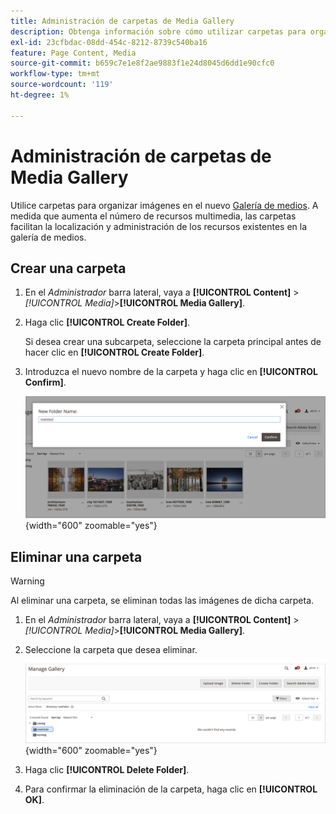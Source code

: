 ```yaml
---
title: Administración de carpetas de Media Gallery
description: Obtenga información sobre cómo utilizar carpetas para organizar los recursos multimedia.
exl-id: 23cfbdac-08dd-454c-8212-8739c540ba16
feature: Page Content, Media
source-git-commit: b659c7e1e8f2ae9883f1e24d8045d6dd1e90cfc0
workflow-type: tm+mt
source-wordcount: '119'
ht-degree: 1%

---
```


# Administración de carpetas de Media Gallery

Utilice carpetas para organizar imágenes en el nuevo [Galería de medios](media-gallery.md). A medida que aumenta el número de recursos multimedia, las carpetas facilitan la localización y administración de los recursos existentes en la galería de medios.

## Crear una carpeta

1. En el _Administrador_ barra lateral, vaya a **[!UICONTROL Content]** > _[!UICONTROL Media]_>**[!UICONTROL Media Gallery]**.

1. Haga clic **[!UICONTROL Create Folder]**.

   Si desea crear una subcarpeta, seleccione la carpeta principal antes de hacer clic en **[!UICONTROL Create Folder]**.

1. Introduzca el nuevo nombre de la carpeta y haga clic en **[!UICONTROL Confirm]**.

   ![Nuevo nombre de carpeta](./assets/media-gallery-folder-name.png){width="600" zoomable="yes"}

## Eliminar una carpeta

>[!WARNING]
>
>Al eliminar una carpeta, se eliminan todas las imágenes de dicha carpeta.

1. En el _Administrador_ barra lateral, vaya a **[!UICONTROL Content]** > _[!UICONTROL Media]_>**[!UICONTROL Media Gallery]**.

1. Seleccione la carpeta que desea eliminar.

   ![Seleccionar carpeta](./assets/media-gallery-selected-folder.png){width="600" zoomable="yes"}

1. Haga clic **[!UICONTROL Delete Folder]**.

1. Para confirmar la eliminación de la carpeta, haga clic en **[!UICONTROL OK]**.

